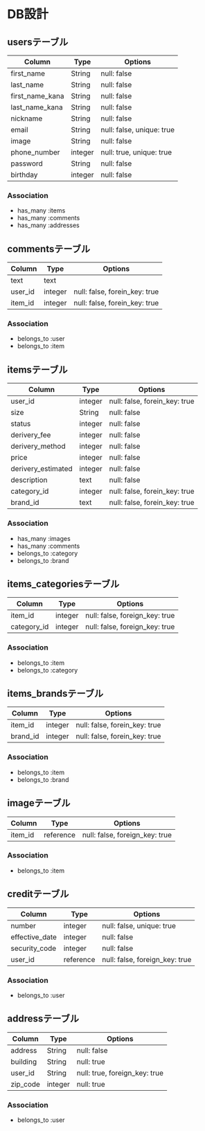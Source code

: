 # DB設計


## usersテーブル 

|Column|Type|Options| 
|------|----|-------| 
|first_name|String|null: false| 
|last_name|String|null: false| 
|first_name_kana|String|null: false| 
|last_name_kana|String|null: false| 
|nickname|String|null: false| 
|email|String|null: false, unique: true| 
|image|String|null: false| 
|phone_number|integer|null: true, unique: true| 
|password|String|null: false| 
|birthday|integer|null: false| 

### Association 
- has_many :items 
- has_many :comments 
- has_many :addresses


## commentsテーブル 

|Column|Type|Options| 
|------|----|-------| 
|text|text| 
|user_id|integer|null: false, forein_key: true| 
|item_id|integer|null: false, forein_key: true| 

### Association 
- belongs_to :user 
- belongs_to :item 


## itemsテーブル 

|Column|Type|Options| 
|------|----|-------| 
|user_id|integer|null: false, forein_key: true| 
|size|String|null: false| 
|status|integer|null: false| 
|derivery_fee|integer|null: false| 
|derivery_method|integer|null: false| 
|price|integer|null: false| 
|derivery_estimated|integer|null: false| 
|description|text|null: false| 
|category_id|integer|null: false, forein_key: true| 
|brand_id|text|null: false, forein_key: true|

### Association 
- has_many :images 
- has_many :comments 
- belongs_to :category
- belongs_to :brand


## items_categoriesテーブル

|Column|Type|Options|
|------|----|-------|
|item_id|integer|null: false, foreign_key: true|
|category_id|integer|null: false, foreign_key: true|

### Association
- belongs_to :item
- belongs_to :category


## items_brandsテーブル

|Column|Type|Options|
|------|----|-------|
|item_id|integer|null: false, forein_key: true|
|brand_id|integer|null: false, forein_key: true|

### Association
- belongs_to :item
- belongs_to :brand


## imageテーブル

|Column|Type|Options|
|------|----|-------|
|item_id|reference|null: false, foreign_key: true|

### Association
- belongs_to :item


## creditテーブル

|Column|Type|Options|
|------|----|-------|
|number|integer|null: false, unique: true|
|effective_date|integer|null: false|
|security_code|integer|null: false|
|user_id|reference|null: false, foreign_key: true|

### Association
- belongs_to :user


## addressテーブル

|Column|Type|Options|
|------|----|-------|
|address|String|null: false|
|building|String|null: true|
|user_id|String|null: true, foreign_key: true|
|zip_code|integer|null: true|

### Association
- belongs_to :user